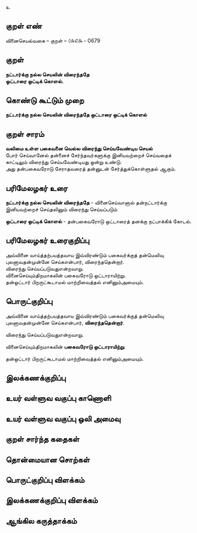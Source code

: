 உ

## குறள் எண் 

வினைசெயல்வகை – குறள் – ௦௬௭௯ - 0679  

## குறள் 

**நட்டார்க்கு நல்ல செயலின் விரைந்ததே  
ஒட்டாரை ஒட்டிக் கொளல்.**  

## கொண்டு கூட்டும் முறை

**நட்டார்க்கு நல்ல செயலின் விரைந்ததே ஒட்டாரை ஒட்டிக் கொளல்**

## குறள் சாரம் 

**வலிமை உள்ள பகைவனை வெல்ல விரைந்து செய்யவேண்டிய செயல்**  
போர் செய்வானேல் தன்னைச் சேர்ந்தவர்களுக்கு இனியவற்றைச் செய்வதைக் காட்டிலும் விரைந்து செய்யவேண்டியது ஒன்று உண்டு.  
அது தன்பகைவரோடு சேராதவரைத் தன்னுடன் சேர்த்துக்கொள்ளுதல் ஆகும்.  

## பரிமேலழகர் உரை

**நட்டார்க்கு நல்ல செயலின் விரைந்ததே** - வினைசெய்வானால் தன்நட்டார்க்கு இனியவற்றைச் செய்தலினும் விரைந்து செய்யப்படும்  

**ஒட்டாரை ஒட்டிக் கொளல்** - தன்பகைவரோடு ஒட்டாரைத் தனக்கு நட்பாக்கிக் கோடல்.   

## பரிமேலழகர் உரைகுறிப்பு   

அவ்வினை வாய்த்தற்பயத்தவாய இவ்விரண்டும் பகைவர்க்குத் தன்மெலிவு புலனாவதன்முன்னே செய்கஎன்பார், விரைந்ததென்றார்.  
விரைந்து செய்யப்படுவதுஎன்றவாறு.  
வினைசெய்யும்திறமாகலின் பகைவரோடு ஒட்டாராயிற்று.  
தன்ஒட்டார் பிறருட்கூடாமல் மாற்றிவைத்தல் எனினும்அமையும்.  

## பொருட்குறிப்பு 

அவ்வினை வாய்த்தற்பயத்தவாய இவ்விரண்டும் பகைவர்க்குத் தன்மெலிவு புலனாவதன்முன்னே செய்கஎன்பார், **விரைந்ததென்றார்**.    

விரைந்து செய்யப்படுவதுஎன்றவாறு.    

வினைசெய்யும்திறமாகலின் **பகைவரோடு ஒட்டாராயிற்று**.    

தன்ஒட்டார் பிறருட்கூடாமல் மாற்றிவைத்தல் எனினும்அமையும்.  
  
  
## இலக்கணக்குறிப்பு  


## உயர் வள்ளுவ வகுப்பு காணொளி


## உயர் வள்ளுவ வகுப்பு ஒலி அமைவு 

 
## குறள் சார்ந்த கதைகள் 


## தொன்மையான சொற்கள்


## பொருட்குறிப்பு விளக்கம்


## இலக்கணக்குறிப்பு விளக்கம்


## ஆங்கில கருத்தாக்கம் 


